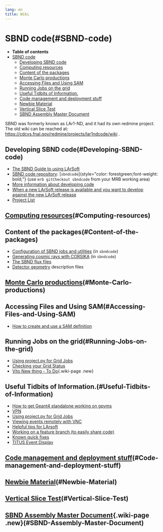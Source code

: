 ```yaml
---
lang: en
title: Wiki
---
```




SBND code(#SBND-code)
======================================

-   **Table of contents**
-   [SBND code](#SBND-code)
    -   [Developing SBND code](#Developing-SBND-code)
    -   [Computing resources](#Computing-resources)
    -   [Content of the packages](#Content-of-the-packages)
    -   [Monte Carlo productions](#Monte-Carlo-productions)
    -   [Accessing Files and Using SAM](#Accessing-Files-and-Using-SAM)
    -   [Running Jobs on the grid](#Running-Jobs-on-the-grid)
    -   [Useful Tidbits of Information.](#Useful-Tidbits-of-Information)
    -   [Code management and deployment
        stuff](#Code-management-and-deployment-stuff)
    -   [Newbie Material](#Newbie-Material)
    -   [Vertical Slice Test](#Vertical-Slice-Test)
    -   [SBND Assembly Master Document](#SBND-Assembly-Master-Document)

SBND was formerly known as LAr1-ND, and it had its own redmine project.\
The old wiki can be reached at:
<https://cdcvs.fnal.gov/redmine/projects/lar1ndcode/wiki> .



Developing SBND code(#Developing-SBND-code) 
------------------------------------------------------------

-   [The SBND Guide to using
    LArSoft](The_SBND_Guide_to_using_LArSoft.html)
-   [SBND code repository](List_of_SBND_code_releases.html):
    [`sbndcode`]{style="color: forestgreen;font-weight: bold;"} (use
    `mrb gitCheckout sbndcode` from your MRB working area)
-   [More information about developing
    code](Developing_SBND_code_in_LArSoft.html)
-   [When a new LArSoft release is available and you want to develop
    against the new LArSoft
    release](When_a_new_LArSoft_release_is_available_and_you_want_to_develop_against_the_new_LArSoft_release.html)
-   [Project List](Project_List.html)



[Computing resources](Computing_resources.html)(#Computing-resources) 
--------------------------------------------------------------------------------------------------



Content of the packages(#Content-of-the-packages) 
------------------------------------------------------------------

-   [Configuration of SBND jobs and
    utilities](Job_configurations.html) (in `sbndcode`)
-   [Generating cosmic rays with CORSIKA](Cosmics.html) (in
    `sbndcode`)
-   [The SBND flux files](The_SBND_flux_files.html)
-   [Detector geometry](Detector_geometry.html) description
    files



[Monte Carlo productions](Monte_Carlo_productions.html)(#Monte-Carlo-productions) 
--------------------------------------------------------------------------------------------------------------



Accessing Files and Using SAM(#Accessing-Files-and-Using-SAM) 
------------------------------------------------------------------------------

-   [How to create and use a SAM
    definition](_How_to_create_and_use_a_SAM_definition.html)



Running Jobs on the grid(#Running-Jobs-on-the-grid) 
--------------------------------------------------------------------

-   [Using project.py for Grid
    Jobs](Using_projectpy_for_Grid_Jobs.html)
-   [Checking your Grid
    Status](Checking_your_Grid_Status.html)
-   [Vito New thing - To Do](Vito_New_thing_-_To_Do_.html){.wiki-page
    .new}



Useful Tidbits of Information.(#Useful-Tidbits-of-Information) 
-------------------------------------------------------------------------------

-   [How to get Geant4 standalone working on
    gpvms](How_to_get_Geant4_standalone_working_on_gpvms.html)
-   [VPN](VPN.html)
-   [Using project.py for Grid
    Jobs](Using_projectpy_for_Grid_Jobs.html)
-   [Viewing events remotely with
    VNC](Viewing_events_remotely_with_VNC.html)
-   [Helpful tips for
    LArsoft](Helpful_tips_for_Larsoft_building.html)
-   [Working on a feature branch (to easily share
    code)](Working_on_a_feature_branch_(to_easily_share_code).html)
-   [Known quick fixes](Known_quick_fixes.html)
-   [TITUS Event Display](TITUS_Event_Display.html)



[Code management and deployment stuff](Code_management_and_deployment_stuff.html)(#Code-management-and-deployment-stuff) 
-----------------------------------------------------------------------------------------------------------------------------------------------------



[Newbie Material](Newbie_Material.html)(#Newbie-Material) 
--------------------------------------------------------------------------------------



[Vertical Slice Test](Vertical_Slice_Test.html)(#Vertical-Slice-Test) 
--------------------------------------------------------------------------------------------------



[SBND Assembly Master Document](SBND_Assembly_Master_Document.html){.wiki-page .new}(#SBND-Assembly-Master-Document) 
-------------------------------------------------------------------------------------------------------------------------------------
